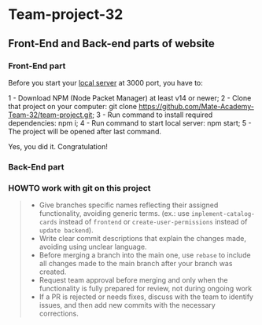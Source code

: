 # Team-project-32
## Front-End and Back-end parts of website

### Front-End part

Before you start your [local server](http://localhost:3000/) at 3000 port, you have to:

1 - Download NPM (Node Packet Manager) at least v14 or newer;
2 - Clone that project on your computer: git clone https://github.com/Mate-Academy-Team-32/team-project.git;
3 - Run command to install required dependencies: npm i;
4 - Run command to start local server: npm start;
5 - The project will be opened after last command.

Yes, you did it. Congratulation!

### Back-End part


### HOWTO work with git on this project
> - Give branches specific names reflecting their assigned functionality, avoiding generic terms. (ex.: use `implement-catalog-cards` instead of `frontend` or `create-user-permissions` instead of `update backend`).
> - Write clear commit descriptions that explain the changes made, avoiding using unclear language.
> - Before merging a branch into the main one, use `rebase` to include all changes made to the main branch after your branch was created.
> - Request team approval before merging and only when the functionality is fully prepared for review, not during ongoing work
> - If a PR is rejected or needs fixes, discuss with the team to identify issues, and then add new commits with the necessary corrections.
